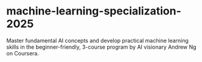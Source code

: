 # machine-learning-specialization-2025
Master fundamental AI concepts and develop practical machine learning skills in the beginner-friendly, 3-course program by AI visionary Andrew Ng on Coursera.
